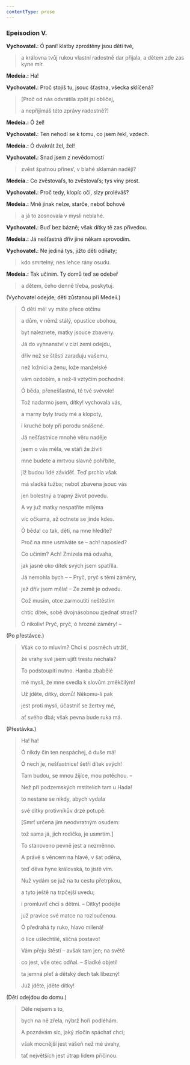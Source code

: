 ```yaml
---
contentType: prose
---
```


### Epeisodion V.

**Vychovatel.**: Ó paní! klatby zproštěny jsou děti tvé, 

> a královna tvůj rukou vlastní radostně dar přijala, a dětem zde zas kyne mír.

**Medeia.:** Ha!

**Vychovatel.**: Proč stojíš tu, jsouc šťastna, všecka sklíčená? 

> \[Proč od nás odvrátila zpět jsi obličej, 
> 
> a nepřijímáš této zprávy radostně?\]

**Medeia.:** Ó žel!

**Vychovatel.**: Ten nehodí se k tomu, co jsem řekl, vzdech.

**Medeia.:** Ó dvakrát žel, žel!

**Vychovatel.**: Snad jsem z nevědomosti 

> zvěst špatnou přines‘, v blahé sklamán naději?

**Medeia.:** Co zvěstovaľs, to zvěstovaľs; tys viny prost.

**Vychovatel.**: Proč tedy, klopíc oči, slzy proléváš?

**Medeia.:** Mně jinak nelze, starče, neboť bohové 

> a já to zosnovala v mysli neblahé.

**Vychovatel.**: Buď bez bázně; však dítky tě zas přivedou. 

**Medeia.:** Já nešťastná dřív jiné někam sprovodím.

**Vychovatel.**: Ne jediná tys, jížto děti odňaty; 

> kdo smrtelný, nes lehce rány osudu.

**Medeia.:** Tak učiním. Ty domů teď se odebeř 

> a dětem, čeho denně třeba, poskytuj.

(Vychovatel odejde; děti zůstanou při Medeii.) 

> Ó děti mé! vy máte přece otčinu 
> 
> a dům, v němž stálý, opustíce ubohou, 
> 
> byt naleznete, matky jsouce zbaveny. 
> 
> Já do vyhnanství v cizí zemi odejdu, 
> 
> dřív než se štěstí zaraduju vašemu, 
> 
> než ložnici a ženu, lože manželské 
> 
> vám ozdobím, a než-li vztýčím pochodně. 
> 
> Ó běda, přenešťastná, té tvé svévole! 
> 
> Tož nadarmo jsem, dítky! vychovala vás, 
> 
> a marny byly trudy mé a klopoty, 
> 
> i kruché boly při porodu snášené. 
> 
> Já nešťastnice mnohé věru naděje 
> 
> jsem o vás měla, ve stáři že živiti
> 
> mne budete a mrtvou slavně pohřbíte, 
> 
> jíž budou lidé záviděť. Teď prchla však
> 
> má sladká tužba; neboť zbavena jsouc vás
> 
> jen bolestný a trapný život povedu.
> 
> A vy juž matky nespatříte milýma
> 
> víc očkama, až octnete se jinde kdes. 
> 
> Ó běda! co tak, děti, na mne hledíte?
> 
> Proč na mne usmíváte se – ach! naposled?
> 
> Co učiním? Ach! Zmizela má odvaha,
> 
> jak jasné oko dítek svých jsem spatřila.
> 
> Já nemohla bych – – Pryč, pryč s těmi záměry, 
> 
> jež dřív jsem měla! – Ze země je odvedu.
> 
> Což musím, otce zarmoutiti neštěstím
> 
> chtíc dítek, sobě dvojnásobnou zjednať strasť?
> 
> Ó nikoliv! Pryč, pryč, ó hrozné záměry! – 

(Po přestávce.)

> Však co to mluvím? Chci si posměch utržiť, 
> 
> že vrahy své jsem ujíťt trestu nechala?
> 
> To podstoupiti nutno. Hanba zbabělé
> 
> mé mysli, že mne svedla k slovům změkčilým!
> 
> Už jděte, dítky, domů! Někomu-li pak
> 
> jest proti mysli, účastniť se žertvy mé, 
> 
> ať svého dbá; však pevna bude ruka má.

(Přestávka.)

> Ha! ha!
> 
> Ó nikdy čin ten nespáchej, ó duše má!
> 
> Ó nech je, nešťastnice! šetři dítek svých!
> 
> Tam budou, se mnou žijíce, mou potěchou. –
> 
> Než při podzemských mstitelích tam u Hada! 
> 
> to nestane se nikdy, abych vydala
> 
> své dítky protivníkův drzé potupě.
> 
> \[Smrť určena jim neodvratným osudem:
> 
> tož sama já, jich rodička, je usmrtím.\]
> 
> To stanoveno pevně jest a nezměnno. 
> 
> A právě s věncem na hlavě, v šat oděna,
> 
> teď děva hyne královská, to jistě vím.
> 
> Nuž vydám se juž na tu cestu přetrpkou,
> 
> a tyto ještě na trpčejší uvedu;
> 
> i promluviť chci s dětmi. – Dítky! podejte
> 
> juž pravice své matce na rozloučenou. 
> 
> Ó předrahá ty ruko, hlavo milená!
> 
> ó líce ušlechtilé, sličná postavo!
> 
> Vám přeju štěstí – avšak tam jen; na světě
> 
> co jest, vše otec odňal. – Sladké objetí!
> 
> ta jemná pleť á dětský dech tak líbezný! 
> 
> Juž jděte, jděte dítky! 

(Děti odejdou do domu.) 

> Déle nejsem s to, 
> 
> bych na ně zřela, nýbrž hoři podléhám. 
> 
> A poznávám sic, jaký zločin spáchať chci; 
> 
> však mocnější jest vášeň než mé úvahy, 
> 
> tať největších jest útrap lidem příčinou.
